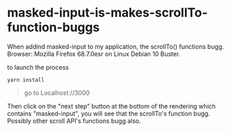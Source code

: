# masked-input-is-makes-scrollTo-function-buggs
When addind masked-input to my application, the scrollTo() functions bugg. Browser: Mozilla Firefox 68.7.0esr on Linux Debian 10 Buster.

to launch the process 

    yarn install

> go to Localhost://3000

Then click on the "next step" button at the bottom of the rendering which contains "masked-input", you will see that the scrollTo's function bugg. Possibly other scroll API's functions bugg also. 

